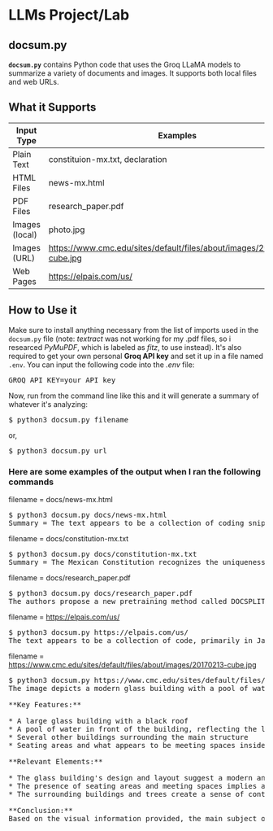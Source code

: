 # LLMs Project/Lab

## docsum.py 
**`docsum.py`** contains Python code that uses the Groq LLaMA models to summarize a variety of documents and images. It supports both local files and web URLs.

## What it Supports

| Input Type            | Examples                                  |
|-----------------------|-------------------------------------------|
| Plain Text            |  constituion-mx.txt, declaration          | 
| HTML Files            |  news-mx.html                             | 
| PDF Files             |  research_paper.pdf                       | 
| Images (local)        |  photo.jpg                                |
| Images (URL)          |  https://www.cmc.edu/sites/default/files/about/images/20170213-cube.jpg        |
| Web Pages             |  https://elpais.com/us/                   |

## How to Use it

Make sure to install anything necessary from the list of imports used in the `docsum.py` file (note: *textract* was not working for my .pdf files, so i researced *PyMuPDF*, which is labeled as *fitz*, to use instead). It's also required to get your own personal **Groq API key** and set it up in a file named `.env`. You can input the following code into the *.env* file:
<pre>GROQ_API_KEY=your_API_key</pre>
Now, run from the command line like this and it will generate a summary of whatever it's analyzing:
<pre>$ python3 docsum.py filename</pre>
or,
<pre>$ python3 docsum.py url</pre>

### Here are some examples of the output when I ran the following commands

filename = docs/news-mx.html
<pre>$ python3 docsum.py docs/news-mx.html  
Summary = The text appears to be a collection of coding snippets, including JavaScript, CSS, and HTML, that make up the El País website. The code includes settings and configurations for content, advertising, and user subscription links, as well as styles and animations for visual elements. Meanwhile, the text also includes news articles about the US Supreme Court's decision to allow the deportation of immigrants accused of being involved with a criminal organization in Venezuela.</pre>
filename = docs/constitution-mx.txt
<pre>$ python3 docsum.py docs/constitution-mx.txt
Summary = The Mexican Constitution recognizes the uniqueness and indivisibility of the Mexican Nation and its pluricultural composition, guaranteeing the rights and autonomy of indigenous peoples. The constitution outlines the principles and rules for governance, including the structure and powers of the federal government, states, and municipalities, as well as the rights and responsibilities of public servants. Additionally, the constitution establishes specific provisions for labor and social welfare, including the rights of workers and the responsibilities of employers.</pre>
filename = docs/research_paper.pdf
<pre>$ python3 docsum.py docs/research_paper.pdf
The authors propose a new pretraining method called DOCSPLIT, specifically designed for large documents, which forces models to consider the global context of a document using a contrastive loss. DOCSPLIT outperforms other pretraining methods on document classification, few-shot learning, and document retrieval tasks, and can be applied to any model architecture. The results suggest that DOCSPLIT can significantly improve the performance of models on large documents, with the best results achieved in few-shot text classification tasks.</pre>
filename = https://elpais.com/us/
<pre>$ python3 docsum.py https://elpais.com/us/
The text appears to be a collection of code, primarily in JavaScript and CSS, for a website or application, defining various functions, classes, and styles for elements, layouts, and typography. The text also includes news articles and updates from various fields, discussing topics such as politics, economy, culture, and technology.</pre>
filename = https://www.cmc.edu/sites/default/files/about/images/20170213-cube.jpg
<pre>$ python3 docsum.py https://www.cmc.edu/sites/default/files/about/images/20170213-cube.jpg
The image depicts a modern glass building with a pool of water in front of it, surrounded by other buildings. The main subject or scene depicted in this image is likely an office or educational facility, given the presence of seating areas and what appears to be meeting spaces.

**Key Features:**

* A large glass building with a black roof
* A pool of water in front of the building, reflecting the lights from inside
* Several other buildings surrounding the main structure
* Seating areas and what appears to be meeting spaces inside the glass building

**Relevant Elements:**

* The glass building's design and layout suggest a modern and open-concept space
* The presence of seating areas and meeting spaces implies a functional purpose, such as an office or educational facility
* The surrounding buildings and trees create a sense of context and environment

**Conclusion:**
Based on the visual information provided, the main subject or scene depicted in this image is likely an office or educational facility, showcasing a modern and functional design.</pre>
